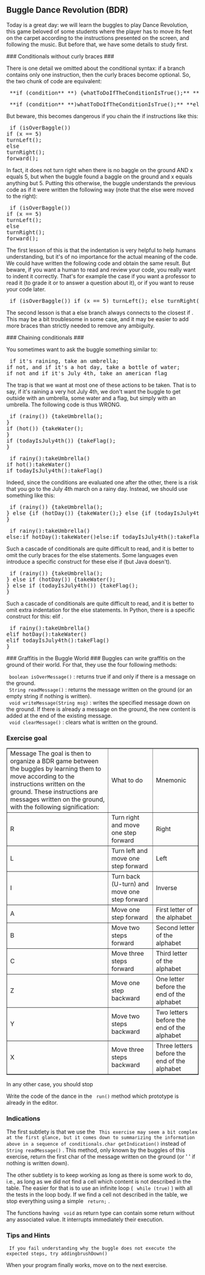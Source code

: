
## Buggle Dance Revolution (BDR) ##

Today is a great day: we will learn the buggles to play Dance Revolution,
this game beloved of some students where the player has to move its feet on
the carpet according to the instructions presented on the screen, and following
the music. But before that, we have some details to study first.


<java> 
### Conditionals without curly braces ###
</java> 
<java>

There is one detail we omitted about the conditional syntax: if a branch
contains only one instruction, then the curly braces become optional. So,
the two chunk of code are equivalent:

</java> 
<java> 
<pre> **if (condition** **) {whatToDoIfTheConditionIsTrue();** **} else {whatToDoElse();** }</pre>
</java> 
<java> 
<pre> **if (condition** **)whatToDoIfTheConditionIsTrue();** **elsewhatToDoElse();** </pre>
</java> 
<java>

But beware, this becomes dangerous if you chain the if instructions
like this:

</java> 
<java> 
<pre> if (isOverBaggle())
if (x == 5)
turnLeft();
else
turnRight();
forward();</pre>
</java> 
<java>

In fact, it does not turn right when there is no baggle on the ground AND x
equals 5, but when the buggle found a baggle on the ground and x equals
anything but 5. Putting this otherwise, the buggle understands the previous
code as if it were written the following way (note that the else were moved to the right):

</java> 
<java> 
<pre> if (isOverBaggle())
if (x == 5)
turnLeft();
else
turnRight();
forward();</pre>
</java> 
<java>

The first lesson of this is that the indentation is very helpful to help
humans understanding, but it's of no importance for the actual meaning of
the code. We could have written the following code and obtain the same
result. But beware, if you want a human to read and review your code, you
really want to indent it correctly. That's for example the case if you want
a professor to read it (to grade it or to answer a question about it), or if
you want to reuse your code later.

</java> 
<java> 
<pre> if (isOverBaggle()) if (x == 5) turnLeft(); else turnRight(); forward();</pre>
</java> 
<java>

The second lesson is that a else branch always connects to the
closest if . This may be a bit troublesome in some case, and it may
be easier to add more braces than strictly needed to remove any ambiguity.

</java> 
### Chaining conditionals ###

You sometimes want to ask the buggle something similar to:


<pre> if it's raining, take an umbrella;
if not, and if it's a hot day, take a bottle of water;
if not and if it's July 4th, take an american flag</pre>

The trap is that we want at most one of these actions to be taken. That is
to say, if it's raining a very hot July 4th, we don't want the buggle to get
outside with an umbrella, some water and a flag, but simply with an
umbrella. The following code is thus WRONG.


<java> 
<pre> if (rainy()) {takeUmbrella();
}
if (hot()) {takeWater();
}
if (todayIsJuly4th()) {takeFlag();
}</pre>
</java> 
<python> 
<pre> if rainy():takeUmbrella()
if hot():takeWater()
if todayIsJuly4th():takeFlag()</pre>
</python> 

Indeed, since the conditions are evaluated one after the other, there is a
risk that you go to the July 4th march on a rainy day. Instead, we should
use something like this:


<java> 
<pre> if (rainy()) {takeUmbrella();
} else {if (hotDay()) {takeWater();} else {if (todayIsJuly4th()) {takeFlag();}}
}</pre>
</java> 
<python> 
<pre> if rainy():takeUmbrella()
else:if hotDay():takeWater()else:if todayIsJuly4th():takeFlag()</pre>
</python> 
<java>

Such a cascade of conditionals are quite difficult to read, and it is better
to omit the curly braces for the else statements. Some languages
even introduce a specific construct for these else if (but Java
doesn't).

</java> 
<java> 
<pre> if (rainy()) {takeUmbrella();
} else if (hotDay()) {takeWater();
} else if (todayIsJuly4th()) {takeFlag();
}</pre>
</java> 
<python>

Such a cascade of conditionals are quite difficult to read, and it is better
to omit extra indentation for the else statements. In Python, there is a specific
construct for this: elif . 
<python> 
<pre> if rainy():takeUmbrella()
elif hotDay():takeWater()
elif todayIsJuly4th():takeFlag()
}</pre>
</python> 
### Graffitis in the Buggle World ###
Buggles can write graffitis on the ground of their world. For that, they use
the four following methods:   
  
` boolean isOverMessage()` : returns true if and only if there is a
message on the ground.  
` String readMessage()` : returns the message written on the ground
(or an empty string if nothing is written).  
` void writeMessage(String msg)` : writes the specified message
down on the ground. If there is already a message on the ground, the new
content is added at the end of the existing message.  
` void clearMessage()` : clears what is written on the ground.  

### Exercise goal ###


<table border=1>
	<tr>
		<td > Message The goal is then to organize a BDR game between the
buggles by learning them to move according to the instructions written on
the ground. These instructions are messages written on the ground, with the
following signification:</td>
		<td > What to do </td>
		<td > Mnemonic </td>
	</tr>
	<tr>
		<td > R </td>
		<td > Turn right and move one step forward </td>
		<td > Right </td>
	</tr>
	<tr>
		<td > L </td>
		<td > Turn left and move one step forward </td>
		<td > Left </td>
	</tr>
	<tr>
		<td > I </td>
		<td > Turn back (U-turn) and move one step forward </td>
		<td > Inverse </td>
	</tr>
	<tr>
		<td > A </td>
		<td > Move one step forward </td>
		<td > First letter of the alphabet </td>
	</tr>
	<tr>
		<td > B </td>
		<td > Move two steps forward </td>
		<td > Second letter of the alphabet </td>
	</tr>
	<tr>
		<td > C </td>
		<td > Move three steps forward </td>
		<td > Third letter of the alphabet </td>
	</tr>
	<tr>
		<td > Z </td>
		<td > Move one step backward </td>
		<td > One letter before the end of the alphabet </td>
	</tr>
	<tr>
		<td > Y </td>
		<td > Move two steps backward </td>
		<td > Two letters before the end of the alphabet </td>
	</tr>
	<tr>
		<td > X </td>
		<td > Move three steps backward </td>
		<td > Three letters before the end of the alphabet </td>
	</tr>
</table>

In any other case, you should stop

Write the code of the dance in the ` run()` method which prototype
is already in the editor.


### Indications ###

The first subtlety is that we use the ` This exercise may seem a bit complex at the first glance, but it comes down
to summarizing the information above in a sequence of conditionals.char getIndication()` instead of ` String readMessage()` . This method, only known by the
buggles of this exercise, return the first char of the message written on
the ground (or ' ' if nothing is written down).

The other subtlety is to keep working as long as there is some work to do,
i.e., as long as we did not find a cell which content is not described in
the table. The easier for that is to use an infinite loop ( ` while
(true)` ) with all the tests in the loop body. If we find a cell not
described in the table, we stop everything using a simple ` return;` .

The functions having ` void` as return type can contain some return without any associated value. It interrupts immediately
their execution.


### Tips and Hints ###
` If you fail understanding why the buggle does not execute the expected
steps, try addingbrushDown()`

When your program finally works, move on to the next exercise.

